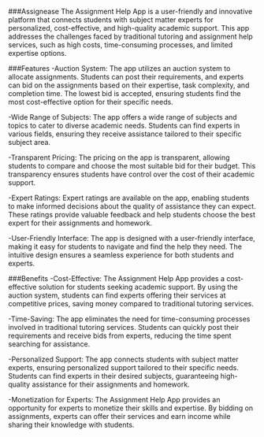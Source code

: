 ###Assignease
The Assignment Help App is a user-friendly and innovative platform that connects students with subject matter experts for personalized, cost-effective, and high-quality academic support. This app addresses the challenges faced by traditional tutoring and assignment help services, such as high costs, time-consuming processes, and limited expertise options.

###Features
-Auction System: The app utilizes an auction system to allocate assignments. Students can post their requirements, and experts can bid on the assignments based on their expertise, task complexity, and completion time. The lowest bid is accepted, ensuring students find the most cost-effective option for their specific needs.

-Wide Range of Subjects: The app offers a wide range of subjects and topics to cater to diverse academic needs. Students can find experts in various fields, ensuring they receive assistance tailored to their specific subject area.

-Transparent Pricing: The pricing on the app is transparent, allowing students to compare and choose the most suitable bid for their budget. This transparency ensures students have control over the cost of their academic support.

-Expert Ratings: Expert ratings are available on the app, enabling students to make informed decisions about the quality of assistance they can expect. These ratings provide valuable feedback and help students choose the best expert for their assignments and homework.

-User-Friendly Interface: The app is designed with a user-friendly interface, making it easy for students to navigate and find the help they need. The intuitive design ensures a seamless experience for both students and experts.

###Benefits
-Cost-Effective: The Assignment Help App provides a cost-effective solution for students seeking academic support. By using the auction system, students can find experts offering their services at competitive prices, saving money compared to traditional tutoring services.

-Time-Saving: The app eliminates the need for time-consuming processes involved in traditional tutoring services. Students can quickly post their requirements and receive bids from experts, reducing the time spent searching for assistance.

-Personalized Support: The app connects students with subject matter experts, ensuring personalized support tailored to their specific needs. Students can find experts in their desired subjects, guaranteeing high-quality assistance for their assignments and homework.

-Monetization for Experts: The Assignment Help App provides an opportunity for experts to monetize their skills and expertise. By bidding on assignments, experts can offer their services and earn income while sharing their knowledge with students.
